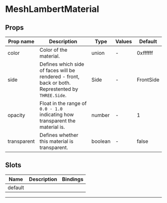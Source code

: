 # MeshLambertMaterial

## Props

| Prop name   | Description                                                                                       | Type    | Values | Default   |
| ----------- | ------------------------------------------------------------------------------------------------- | ------- | ------ | --------- |
| color       | Color of the material.                                                                            | union   | -      | 0xffffff  |
| side        | Defines which side of faces will be rendered - front, back or both. Represtented by `THREE.Side`. | Side    | -      | FrontSide |
| opacity     | Float in the range of `0.0 - 1.0` indicating how transparent the material is.                     | number  | -      | 1         |
| transparent | Defines whether this material is transparent.                                                     | boolean | -      | false     |

## Slots

| Name    | Description | Bindings |
| ------- | ----------- | -------- |
| default |             |          |

---
